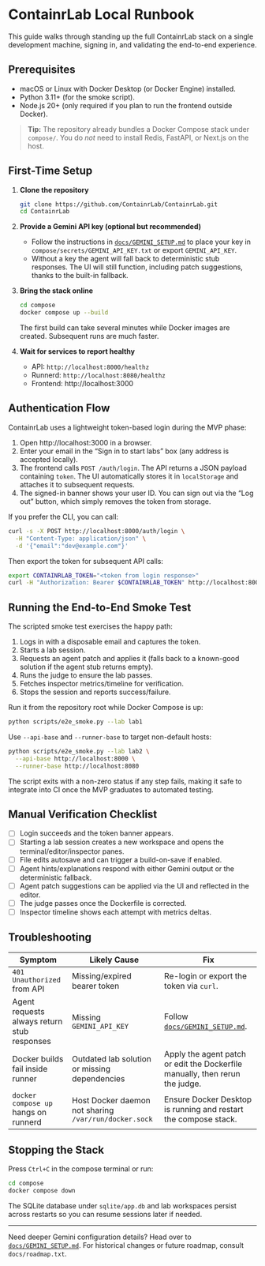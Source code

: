 # ContainrLab Local Runbook

This guide walks through standing up the full ContainrLab stack on a single development machine, signing in, and validating the end-to-end experience.

## Prerequisites

- macOS or Linux with Docker Desktop (or Docker Engine) installed.
- Python 3.11+ (for the smoke script).
- Node.js 20+ (only required if you plan to run the frontend outside Docker).

> **Tip:** The repository already bundles a Docker Compose stack under `compose/`. You do *not* need to install Redis, FastAPI, or Next.js on the host.

## First-Time Setup

1. **Clone the repository**
   ```bash
   git clone https://github.com/ContainrLab/ContainrLab.git
   cd ContainrLab
   ```

2. **Provide a Gemini API key (optional but recommended)**
   - Follow the instructions in [`docs/GEMINI_SETUP.md`](./GEMINI_SETUP.md) to place your key in `compose/secrets/GEMINI_API_KEY.txt` or export `GEMINI_API_KEY`.
   - Without a key the agent will fall back to deterministic stub responses. The UI will still function, including patch suggestions, thanks to the built-in fallback.

3. **Bring the stack online**
   ```bash
   cd compose
   docker compose up --build
   ```
   The first build can take several minutes while Docker images are created. Subsequent runs are much faster.

4. **Wait for services to report healthy**
   - API: `http://localhost:8000/healthz`
   - Runnerd: `http://localhost:8080/healthz`
   - Frontend: http://localhost:3000

## Authentication Flow

ContainrLab uses a lightweight token-based login during the MVP phase:

1. Open http://localhost:3000 in a browser.
2. Enter your email in the “Sign in to start labs” box (any address is accepted locally).
3. The frontend calls `POST /auth/login`. The API returns a JSON payload containing `token`. The UI automatically stores it in `localStorage` and attaches it to subsequent requests.
4. The signed-in banner shows your user ID. You can sign out via the “Log out” button, which simply removes the token from storage.

If you prefer the CLI, you can call:

```bash
curl -s -X POST http://localhost:8000/auth/login \
  -H "Content-Type: application/json" \
  -d '{"email":"dev@example.com"}'
```

Then export the token for subsequent API calls:

```bash
export CONTAINRLAB_TOKEN="<token from login response>"
curl -H "Authorization: Bearer $CONTAINRLAB_TOKEN" http://localhost:8000/labs
```

## Running the End-to-End Smoke Test

The scripted smoke test exercises the happy path:

1. Logs in with a disposable email and captures the token.
2. Starts a lab session.
3. Requests an agent patch and applies it (falls back to a known-good solution if the agent stub returns empty).
4. Runs the judge to ensure the lab passes.
5. Fetches inspector metrics/timeline for verification.
6. Stops the session and reports success/failure.

Run it from the repository root while Docker Compose is up:

```bash
python scripts/e2e_smoke.py --lab lab1
```

Use `--api-base` and `--runner-base` to target non-default hosts:

```bash
python scripts/e2e_smoke.py --lab lab2 \
  --api-base http://localhost:8000 \
  --runner-base http://localhost:8080
```

The script exits with a non-zero status if any step fails, making it safe to integrate into CI once the MVP graduates to automated testing.

## Manual Verification Checklist

- [ ] Login succeeds and the token banner appears.
- [ ] Starting a lab session creates a new workspace and opens the terminal/editor/inspector panes.
- [ ] File edits autosave and can trigger a build-on-save if enabled.
- [ ] Agent hints/explanations respond with either Gemini output or the deterministic fallback.
- [ ] Agent patch suggestions can be applied via the UI and reflected in the editor.
- [ ] The judge passes once the Dockerfile is corrected.
- [ ] Inspector timeline shows each attempt with metrics deltas.

## Troubleshooting

| Symptom | Likely Cause | Fix |
| --- | --- | --- |
| `401 Unauthorized` from API | Missing/expired bearer token | Re-login or export the token via `curl`. |
| Agent requests always return stub responses | Missing `GEMINI_API_KEY` | Follow [`docs/GEMINI_SETUP.md`](./GEMINI_SETUP.md). |
| Docker builds fail inside runner | Outdated lab solution or missing dependencies | Apply the agent patch or edit the Dockerfile manually, then rerun the judge. |
| `docker compose up` hangs on runnerd | Host Docker daemon not sharing `/var/run/docker.sock` | Ensure Docker Desktop is running and restart the compose stack. |

## Stopping the Stack

Press `Ctrl+C` in the compose terminal or run:

```bash
cd compose
docker compose down
```

The SQLite database under `sqlite/app.db` and lab workspaces persist across restarts so you can resume sessions later if needed.

---

Need deeper Gemini configuration details? Head over to [`docs/GEMINI_SETUP.md`](./GEMINI_SETUP.md). For historical changes or future roadmap, consult `docs/roadmap.txt`.
